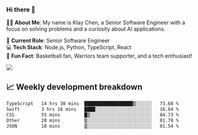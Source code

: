 ### Hi there 👋

👨‍💻 **About Me**: My name is Klay Chen, a Senior Software Engineer with a focus on solving problems and a curiosity about AI applications.

💼 **Current Role**: Senior Software Engineer  
💻 **Tech Stack**: Node.js, Python, TypeScript, React  
🏀 **Fun Fact**: Basketball fan, Warriors team supporter, and a tech enthusiast!

<img align="center" src="https://github-readme-stats.vercel.app/api?username=nameczz&show_icons=true&hide_title=true&theme=dracula" />

## 📈 Weekly development breakdown

<!--START_SECTION:waka-->

```txt
TypeScript   14 hrs 30 mins  ██████████████████▒░░░░░░   73.68 %
Swift        3 hrs 16 mins   ████░░░░░░░░░░░░░░░░░░░░░   16.64 %
CSS          55 mins         █▒░░░░░░░░░░░░░░░░░░░░░░░   04.73 %
Other        20 mins         ▒░░░░░░░░░░░░░░░░░░░░░░░░   01.70 %
JSON         18 mins         ▒░░░░░░░░░░░░░░░░░░░░░░░░   01.54 %
```

<!--END_SECTION:waka-->
